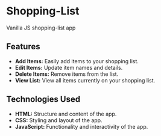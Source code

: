 # Shopping-List
Vanilla JS shopping-list app

## Features

- **Add Items:** Easily add items to your shopping list.
- **Edit Items:** Update item names and details.
- **Delete Items:** Remove items from the list.
- **View List:** View all items currently on your shopping list.

## Technologies Used

- **HTML:** Structure and content of the app.
- **CSS:** Styling and layout of the app.
- **JavaScript:** Functionality and interactivity of the app.
